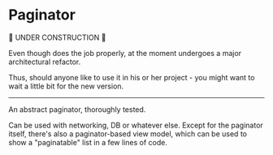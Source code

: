 # Paginator

🚧 UNDER CONSTRUCTION 🚧

Even though does the job properly, at the moment undergoes a major architectural refactor.

Thus, should anyone like to use it in his or her project - you might want to wait a little bit for the new version.

--------

An abstract paginator, thoroughly tested.

Can be used with networking, DB or whatever else. 
Except for the paginator itself, there's also a paginator-based view model,
which can be used to show a "paginatable" list in a few lines of code.
